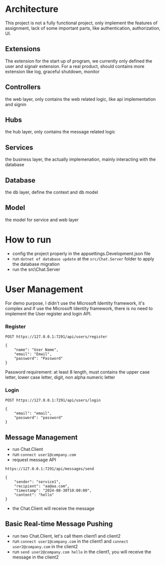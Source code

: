 # Architecture

This project is not a fully functional project, only implement the features of assignment, lack of some important parts, like authentication, authorization, UI.

## Extensions

The extension for the  start up of program, we currently only defined the user and signalr extension.
For a real product, should contains more extension like log, graceful shutdown, monitor

## Controllers

the web layer, only contains the web related logic, like api implementation and signin

## Hubs

the hub layer, only contains the message related logic

## Services

the business layer, the actually implemenation, mainly interacting with the database

## Database

the db layer, define the context and db model

## Model

the model for service and web layer

# How to run

+ config the project properly in the appsettings.Development.json file
+ run `dotnet ef database update` at the `src/Chat.Server` folder to apply the database migration
+ run the src\Chat.Server

# User Management

For demo purpose, I didn't use the Microsoft Identity framework, it's complex and if use the Microsoft Identity framework, there is no need to implement the User register and login API.

### Register

```
POST https://127.0.0.1:7291/api/users/register

{
    "name": "User Name",
    "email": "Email",
    "password": "Password"
}
```

Password requirement: at least 8 length, must contains the upper case letter, lower case letter, digit, non alpha numeric letter

### Login

```
POST https://127.0.0.1:7291/api/users/login

{
    "email": "email",
    "password": "password"
}
```

## Message Management 

+ run Chat.Client
+ run `connect user1@company.com`
+ request message API

```
https://127.0.0.1:7291/api/messages/send

{
    "sender": "service1",
    "recipient": "aa@aa.com",
    "timestamp": "2024-08-30T10:00:00",
    "content": "hello"
}
```

+ the Chat.Client will receive the message

## Basic Real-time Message Pushing

+ run two Chat.Client, let's call them client1 and client2
+ run `connect user1@company.com` in the client1 and `connect user2@company.com` in the client2
+ run `send user2@company.com hello` in the client1, you will receive the message in the client2

